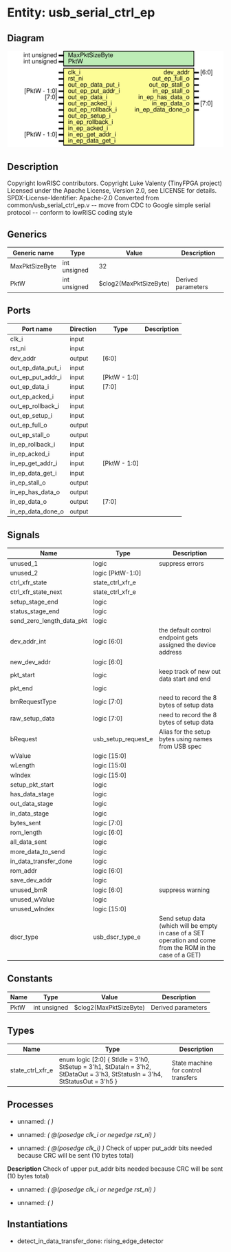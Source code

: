 # Entity: usb_serial_ctrl_ep
## Diagram
![Diagram](usb_serial_ctrl_ep.svg "Diagram")
## Description
Copyright lowRISC contributors.
 Copyright Luke Valenty (TinyFPGA project)
 Licensed under the Apache License, Version 2.0, see LICENSE for details.
 SPDX-License-Identifier: Apache-2.0
 Converted from common/usb_serial_ctrl_ep.v
 -- move from CDC to Google simple serial protocol
 -- conform to lowRISC coding style
 
## Generics
| Generic name   | Type         | Value                  | Description         |
| -------------- | ------------ | ---------------------- | ------------------- |
| MaxPktSizeByte | int unsigned | 32                     |                     |
| PktW           | int unsigned | $clog2(MaxPktSizeByte) | Derived parameters  |
## Ports
| Port name         | Direction | Type         | Description |
| ----------------- | --------- | ------------ | ----------- |
| clk_i             | input     |              |             |
| rst_ni            | input     |              |             |
| dev_addr          | output    | [6:0]        |             |
| out_ep_data_put_i | input     |              |             |
| out_ep_put_addr_i | input     | [PktW - 1:0] |             |
| out_ep_data_i     | input     | [7:0]        |             |
| out_ep_acked_i    | input     |              |             |
| out_ep_rollback_i | input     |              |             |
| out_ep_setup_i    | input     |              |             |
| out_ep_full_o     | output    |              |             |
| out_ep_stall_o    | output    |              |             |
| in_ep_rollback_i  | input     |              |             |
| in_ep_acked_i     | input     |              |             |
| in_ep_get_addr_i  | input     | [PktW - 1:0] |             |
| in_ep_data_get_i  | input     |              |             |
| in_ep_stall_o     | output    |              |             |
| in_ep_has_data_o  | output    |              |             |
| in_ep_data_o      | output    | [7:0]        |             |
| in_ep_data_done_o | output    |              |             |
## Signals
| Name                      | Type                | Description                                                                                                  |
| ------------------------- | ------------------- | ------------------------------------------------------------------------------------------------------------ |
| unused_1                  | logic               | suppress errors                                                                                              |
| unused_2                  | logic [PktW-1:0]    |                                                                                                              |
| ctrl_xfr_state            | state_ctrl_xfr_e    |                                                                                                              |
| ctrl_xfr_state_next       | state_ctrl_xfr_e    |                                                                                                              |
| setup_stage_end           | logic               |                                                                                                              |
| status_stage_end          | logic               |                                                                                                              |
| send_zero_length_data_pkt | logic               |                                                                                                              |
| dev_addr_int              | logic [6:0]         | the default control endpoint gets assigned the device address                                                |
| new_dev_addr              | logic [6:0]         |                                                                                                              |
| pkt_start                 | logic               | keep track of new out data start and end                                                                     |
| pkt_end                   | logic               |                                                                                                              |
| bmRequestType             | logic [7:0]         | need to record the 8 bytes of setup data                                                                     |
| raw_setup_data            | logic [7:0]         | need to record the 8 bytes of setup data                                                                     |
| bRequest                  | usb_setup_request_e | Alias for the setup bytes using names from USB spec                                                          |
| wValue                    | logic [15:0]        |                                                                                                              |
| wLength                   | logic [15:0]        |                                                                                                              |
| wIndex                    | logic [15:0]        |                                                                                                              |
| setup_pkt_start           | logic               |                                                                                                              |
| has_data_stage            | logic               |                                                                                                              |
| out_data_stage            | logic               |                                                                                                              |
| in_data_stage             | logic               |                                                                                                              |
| bytes_sent                | logic [7:0]         |                                                                                                              |
| rom_length                | logic [6:0]         |                                                                                                              |
| all_data_sent             | logic               |                                                                                                              |
| more_data_to_send         | logic               |                                                                                                              |
| in_data_transfer_done     | logic               |                                                                                                              |
| rom_addr                  | logic [6:0]         |                                                                                                              |
| save_dev_addr             | logic               |                                                                                                              |
| unused_bmR                | logic [6:0]         | suppress warning                                                                                             |
| unused_wValue             | logic               |                                                                                                              |
| unused_wIndex             | logic [15:0]        |                                                                                                              |
| dscr_type                 | usb_dscr_type_e     | Send setup data (which will be empty in case of a SET operation and come from the ROM in the case of a GET)  |
## Constants
| Name | Type         | Value                  | Description         |
| ---- | ------------ | ---------------------- | ------------------- |
| PktW | int unsigned | $clog2(MaxPktSizeByte) | Derived parameters  |
## Types
| Name             | Type                                                                                                                                                                  | Description                          |
| ---------------- | --------------------------------------------------------------------------------------------------------------------------------------------------------------------- | ------------------------------------ |
| state_ctrl_xfr_e | enum logic [2:0] {     StIdle      = 3'h0,     StSetup     = 3'h1,     StDataIn    = 3'h2,     StDataOut   = 3'h3,     StStatusIn  = 3'h4,     StStatusOut = 3'h5   } | State machine for control transfers  |
## Processes
- unnamed: _(  )_

- unnamed: _( @(posedge clk_i or negedge rst_ni) )_

- unnamed: _( @(posedge clk_i) )_
Check of upper put_addr bits needed because CRC will be sent (10 bytes total)

**Description**
Check of upper put_addr bits needed because CRC will be sent (10 bytes total)

- unnamed: _( @(posedge clk_i or negedge rst_ni) )_

- unnamed: _(  )_

## Instantiations
- detect_in_data_transfer_done: rising_edge_detector
